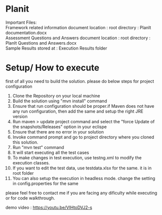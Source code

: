 # Planit

Important Files:</br>
Framework related information document location : root directory : PlanIt documentation.docx </br>
Assessment Questions and Answers document location : root directory : PlanIt Questions and Answers.docx</br>
Sample Results stored at : Execution Results folder</br>


# Setup/ How to execute

first of all you need to build the solution. please do below steps for project configuration

1) Clone the Repository on your local machine
2) Build the solution using "mvn install" command
3) Ensure that run configuration should be proper.if Maven does not have any run configuration, then add the same and setup the right JRE version
4) Run maven > update project command and select the "force Update of the snapshots/Releases" option in your eclispe
5) Ensure that there are no error in your solution
6) Invoke command prompt and go to project directory where you cloned this solution.
7) Run "mvn test" command
8) It will start executing all the test cases
9) To make changes in test execution, use testng.xml to modify the execution classes.
10) If you want to edit the test data, use testdata.xlsx for the same. it is in root folder
11) You can also setup the execution in headless mode. change the setting in config.properties for the same

please feel free to contact me if you are facing any dificulty while executing or for code walkthrough.

demo video : https://youtu.be/VIHtoDVJ2-s
